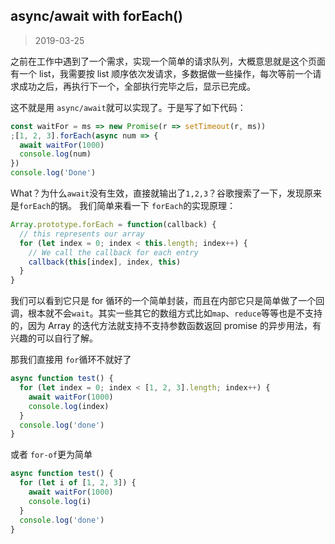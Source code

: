 ## async/await with forEach()

> 2019-03-25

之前在工作中遇到了一个需求，实现一个简单的请求队列，大概意思就是这个页面有一个 list，我需要按 list 顺序依次发请求，多数据做一些操作，每次等前一个请求成功之后，再执行下一个，全部执行完毕之后，显示已完成。

这不就是用 `async/await`就可以实现了。于是写了如下代码：

```js
const waitFor = ms => new Promise(r => setTimeout(r, ms))
;[1, 2, 3].forEach(async num => {
  await waitFor(1000)
  console.log(num)
})
console.log('Done')
```

What？为什么`await`没有生效，直接就输出了`1,2,3`？谷歌搜索了一下，发现原来是`forEach`的锅。
我们简单来看一下 `forEach`的实现原理：

```js
Array.prototype.forEach = function(callback) {
  // this represents our array
  for (let index = 0; index < this.length; index++) {
    // We call the callback for each entry
    callback(this[index], index, this)
  }
}
```

我们可以看到它只是 for 循环的一个简单封装，而且在内部它只是简单做了一个回调，根本就不会`wait`。其实一些其它的数组方式比如`map`、`reduce`等等也是不支持的，因为 Array 的迭代方法就支持不支持参数函数返回 promise 的异步用法，有兴趣的可以自行了解。

那我们直接用 `for`循环不就好了

```js
async function test() {
  for (let index = 0; index < [1, 2, 3].length; index++) {
    await waitFor(1000)
    console.log(index)
  }
  console.log('done')
}
```

或者 `for-of`更为简单

```js
async function test() {
  for (let i of [1, 2, 3]) {
    await waitFor(1000)
    console.log(i)
  }
  console.log('done')
}
```
